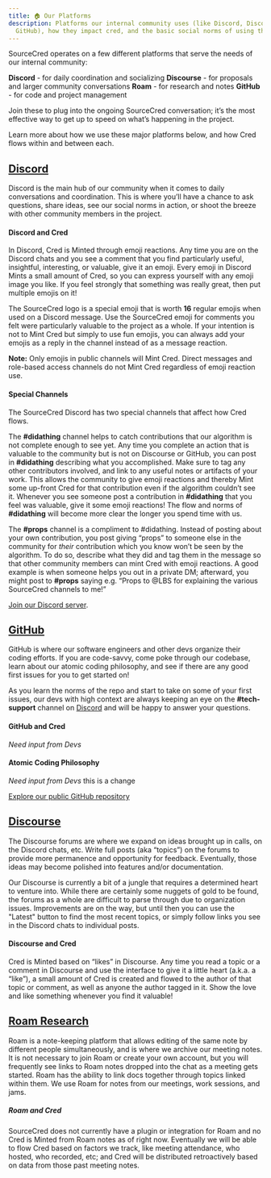 ```yaml
---
title: 🏠 Our Platforms
description: Platforms our internal community uses (like Discord, Discourse, or
  GitHub), how they impact cred, and the basic social norms of using them.
---
```


SourceCred operates on a few different platforms that serve the needs of our
internal community:

**Discord** - for daily coordination and socializing **Discourse** - for
proposals and larger community conversations **Roam** - for research and notes
**GitHub** - for code and project management

Join these to plug into the ongoing SourceCred conversation; it’s the most
effective way to get up to speed on what’s happening in the project.

Learn more about how we use these major platforms below, and how Cred flows
within and between each.

## [Discord](https://sourcecred.io/discord)

Discord is the main hub of our community when it comes to daily conversations
and coordination. This is where you’ll have a chance to ask questions, share
ideas, see our social norms in action, or shoot the breeze with other community
members in the project.

#### Discord and Cred

In Discord, Cred is Minted through emoji reactions. Any time you are on the
Discord chats and you see a comment that you find particularly useful,
insightful, interesting, or valuable, give it an emoji. Every emoji in Discord
Mints a small amount of Cred, so you can express yourself with any emoji image
you like. If you feel strongly that something was really great, then put
multiple emojis on it!

The SourceCred logo is a special emoji that is worth **16** regular emojis when
used on a Discord message. Use the SourceCred emoji for comments you felt were
particularly valuable to the project as a whole. If your intention is not to
Mint Cred but simply to use fun emojis, you can always add your emojis as a
reply in the channel instead of as a message reaction.

**Note:** Only emojis in public channels will Mint Cred. Direct messages and
role-based access channels do not Mint Cred regardless of emoji reaction use.

#### Special Channels

The SourceCred Discord has two special channels that affect how Cred flows.

The **\#didathing** channel helps to catch contributions that our algorithm is
not complete enough to see yet. Any time you complete an action that is valuable
to the community but is not on Discourse or GitHub, you can post in
**\#didathing** describing what you accomplished. Make sure to tag any other
contributors involved, and link to any useful notes or artifacts of your work.
This allows the community to give emoji reactions and thereby Mint some up-front
Cred for that contribution even if the algorithm couldn’t see it. Whenever you
see someone post a contribution in **\#didathing** that you feel was valuable,
give it some emoji reactions! The flow and norms of **\#didathing** will become
more clear the longer you spend time with us.

The **\#props** channel is a compliment to #didathing. Instead of posting about
your own contribution, you post giving “props” to someone else in the community
for _their_ contribution which you know won’t be seen by the algorithm. To do
so, describe what they did and tag them in the message so that other community
members can mint Cred with emoji reactions. A good example is when someone helps
you out in a private DM; afterward, you might post to **\#props** saying e.g.
“Props to @LBS for explaining the various SourceCred channels to me!”

[Join our Discord server](https://sourcecred.io/discord).

## [GitHub](https://github.com/sourcecred/)

GitHub is where our software engineers and other devs organize their coding
efforts. If you are code-savvy, come poke through our codebase, learn about our
atomic coding philosophy, and see if there are any good first issues for you to
get started on!

As you learn the norms of the repo and start to take on some of your first
issues, our devs with high context are always keeping an eye on the
**\#tech-support** channel on [Discord](#discord) and will be happy to answer
your questions.

#### GitHub and Cred

_Need input from Devs_

#### Atomic Coding Philosophy

_Need input from Devs_ this is a change

[Explore our public GitHub repository](https://github.com/sourcecred/)

## [Discourse](https://discourse.sourcecred.io/)

The Discourse forums are where we expand on ideas brought up in calls, on the
Discord chats, etc. Write full posts (aka “topics”) on the forums to provide
more permanence and opportunity for feedback. Eventually, those ideas may become
polished into features and/or documentation.

Our Discourse is currently a bit of a jungle that requires a determined heart to
venture into. While there are certainly some nuggets of gold to be found, the
forums as a whole are difficult to parse through due to organization issues.
Improvements are on the way, but until then you can use the "Latest" button to
find the most recent topics, or simply follow links you see in the Discord chats
to individual posts.

#### Discourse and Cred

Cred is Minted based on “likes” in Discourse. Any time you read a topic or a
comment in Discourse and use the interface to give it a little heart (a.k.a. a
“like”), a small amount of Cred is created and flowed to the author of that
topic or comment, as well as anyone the author tagged in it. Show the love and
like something whenever you find it valuable!

## [Roam Research](https://roamresearch.com/#/app/SourceCred)

Roam is a note-keeping platform that allows editing of the same note by
different people simultaneously, and is where we archive our meeting notes. It
is not necessary to join Roam or create your own account, but you will
frequently see links to Roam notes dropped into the chat as a meeting gets
started. Roam has the ability to link docs together through topics linked within
them. We use Roam for notes from our meetings, work sessions, and jams.

##### Roam and Cred

SourceCred does not currently have a plugin or integration for Roam and no Cred
is Minted from Roam notes as of right now. Eventually we will be able to flow
Cred based on factors we track, like meeting attendance, who hosted, who
recorded, etc; and Cred will be distributed retroactively based on data from
those past meeting notes.
